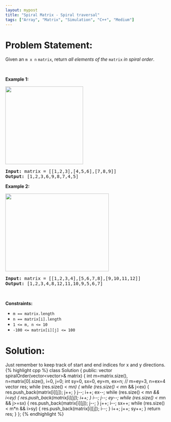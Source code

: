 ```yaml
---
layout: mypost
title: "Spiral Matrix - Spiral traversal"
tags: ["Array", "Matrix", "Simulation", "C++", "Medium"]
---
```

# Problem Statement:
<p>Given an <code>m x n</code> <code>matrix</code>, return <em>all elements of the</em> <code>matrix</code> <em>in spiral order</em>.</p>

<p>&nbsp;</p>
<p><strong class="example">Example 1:</strong></p>
<img alt="" src="https://assets.leetcode.com/uploads/2020/11/13/spiral1.jpg" style="width: 242px; height: 242px;" />
<pre>
<strong>Input:</strong> matrix = [[1,2,3],[4,5,6],[7,8,9]]
<strong>Output:</strong> [1,2,3,6,9,8,7,4,5]
</pre>

<p><strong class="example">Example 2:</strong></p>
<img alt="" src="https://assets.leetcode.com/uploads/2020/11/13/spiral.jpg" style="width: 322px; height: 242px;" />
<pre>
<strong>Input:</strong> matrix = [[1,2,3,4],[5,6,7,8],[9,10,11,12]]
<strong>Output:</strong> [1,2,3,4,8,12,11,10,9,5,6,7]
</pre>

<p>&nbsp;</p>
<p><strong>Constraints:</strong></p>

<ul>
	<li><code>m == matrix.length</code></li>
	<li><code>n == matrix[i].length</code></li>
	<li><code>1 &lt;= m, n &lt;= 10</code></li>
	<li><code>-100 &lt;= matrix[i][j] &lt;= 100</code></li>
</ul>

# Solution:
Just remember to keep track of start and end indices for x and y directions.
 {% highlight cpp %} 
class Solution {
public:
    vector<int> spiralOrder(vector<vector<int>>& matrix) 
    {
        int m=matrix.size(), n=matrix[0].size(), i=0, j=0;
        int sy=0, sx=0, ey=m, ex=n; // m=ey=3, n=ex=4
        vector<int> res;
        while (res.size() < m*n)
        {
            while (res.size() < m*n && j<ex)
            {
                res.push_back(matrix[i][j]);
                j++;
            }
            j--; i++; ex--;
            while (res.size() < m*n && i<ey)
            {
                res.push_back(matrix[i][j]);
                i++;
            }
            i--; j--; ey--;
            while (res.size() < m*n && j>=sx)
            {
                res.push_back(matrix[i][j]);
                j--;
            }
            j++; i--; sx++;
            while (res.size() < m*n && i>sy)
            {
                res.push_back(matrix[i][j]);
                i--; 
            }
            i++; j++; sy++;
        }
        return res;
    }
};
 {% endhighlight %}